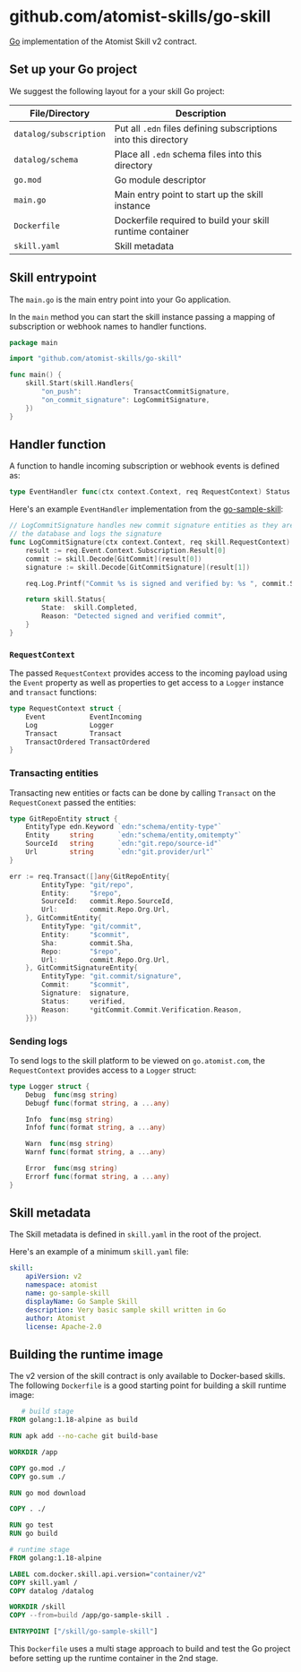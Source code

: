 # github.com/atomist-skills/go-skill

[Go](https://go.dev) implementation of the Atomist Skill v2 contract.

## Set up your Go project

We suggest the following layout for a your skill Go project:

| File/Directory         | Description                                                     |
| ---------------------- | --------------------------------------------------------------- |
| `datalog/subscription` | Put all `.edn` files defining subscriptions into this directory |
| `datalog/schema`       | Place all `.edn` schema files into this directory               |
| `go.mod`               | Go module descriptor                                            |
| `main.go`              | Main entry point to start up the skill instance                 |
| `Dockerfile`           | Dockerfile required to build your skill runtime container       |
| `skill.yaml`           | Skill metadata                                                  |

## Skill entrypoint

The `main.go` is the main entry point into your Go application.

In the `main` method you can start the skill instance passing a mapping of
subscription or webhook names to handler functions.

```go
package main

import "github.com/atomist-skills/go-skill"

func main() {
	skill.Start(skill.Handlers{
		"on_push":             TransactCommitSignature,
		"on_commit_signature": LogCommitSignature,
	})
}
```

## Handler function

A function to handle incoming subscription or webhook events is defined as:

```go
type EventHandler func(ctx context.Context, req RequestContext) Status
```

Here's an example `EventHandler` implementation from the
[go-sample-skill](https://github.com/atomist-skills/go-sample-skill):

```go
// LogCommitSignature handles new commit signature entities as they are transacted into
// the database and logs the signature
func LogCommitSignature(ctx context.Context, req skill.RequestContext) skill.Status {
	result := req.Event.Context.Subscription.Result[0]
	commit := skill.Decode[GitCommit](result[0])
	signature := skill.Decode[GitCommitSignature](result[1])

	req.Log.Printf("Commit %s is signed and verified by: %s ", commit.Sha, signature.Signature)

	return skill.Status{
		State:  skill.Completed,
		Reason: "Detected signed and verified commit",
	}
}
```

### `RequestContext`

The passed `RequestContext` provides access to the incoming payload using the
`Event` property as well as properties to get access to a `Logger` instance and
`transact` functions:

```go
type RequestContext struct {
	Event           EventIncoming
	Log             Logger
	Transact        Transact
	TransactOrdered TransactOrdered
}
```

### Transacting entities

Transacting new entities or facts can be done by calling `Transact` on the
`RequestConext` passed the entities:

```go
type GitRepoEntity struct {
    EntityType edn.Keyword `edn:"schema/entity-type"`
    Entity     string      `edn:"schema/entity,omitempty"`
    SourceId   string      `edn:"git.repo/source-id"`
    Url        string      `edn:"git.provider/url"`
}

err := req.Transact([]any{GitRepoEntity{
		EntityType: "git/repo",
		Entity:     "$repo",
		SourceId:   commit.Repo.SourceId,
		Url:        commit.Repo.Org.Url,
	}, GitCommitEntity{
		EntityType: "git/commit",
		Entity:     "$commit",
		Sha:        commit.Sha,
		Repo:       "$repo",
		Url:        commit.Repo.Org.Url,
	}, GitCommitSignatureEntity{
		EntityType: "git.commit/signature",
		Commit:     "$commit",
		Signature:  signature,
		Status:     verified,
		Reason:     *gitCommit.Commit.Verification.Reason,
	}})
```

### Sending logs

To send logs to the skill platform to be viewed on `go.atomist.com`, the
`RequestContext` provides access to a `Logger` struct:

```go
type Logger struct {
    Debug  func(msg string)
    Debugf func(format string, a ...any)

    Info  func(msg string)
    Infof func(format string, a ...any)

    Warn  func(msg string)
    Warnf func(format string, a ...any)

    Error  func(msg string)
    Errorf func(format string, a ...any)
}
```

## Skill metadata

The Skill metadata is defined in `skill.yaml` in the root of the project.

Here's an example of a minimum `skill.yaml` file:

```yaml
skill:
    apiVersion: v2
    namespace: atomist
    name: go-sample-skill
    displayName: Go Sample Skill
    description: Very basic sample skill written in Go
    author: Atomist
    license: Apache-2.0
```

## Building the runtime image

The v2 version of the skill contract is only available to Docker-based skills.
The following `Dockerfile` is a good starting point for building a skill runtime
image:

```dockerfile
   # build stage
FROM golang:1.18-alpine as build

RUN apk add --no-cache git build-base

WORKDIR /app

COPY go.mod ./
COPY go.sum ./

RUN go mod download

COPY . ./

RUN go test
RUN go build

# runtime stage
FROM golang:1.18-alpine

LABEL com.docker.skill.api.version="container/v2"
COPY skill.yaml /
COPY datalog /datalog

WORKDIR /skill
COPY --from=build /app/go-sample-skill .

ENTRYPOINT ["/skill/go-sample-skill"]
```

This `Dockerfile` uses a multi stage approach to build and test the Go project
before setting up the runtime container in the 2nd stage.
